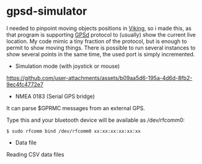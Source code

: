 # gpsd-simulator

I needed to pinpoint moving objects positions in [Viking](https://sourceforge.net/projects/viking/), so i made this, as that program is supporting [GPSd](https://gpsd.io/) protocol to (usually) show the current live location. My code mimic a tiny fraction of the protocol, but is enough to permit to show moving things. There is possible to run several instances to show several points in the same time, the used port is simply incremented.

* Simulation mode (with joystick or mouse)

https://github.com/user-attachments/assets/b09aa5d6-195a-4d6d-8fb2-9ec4fc4772e7

* NMEA 0183 (Serial GPS bridge)

It can parse $GPRMC messages from an external GPS.

Type this and your bluetooth device will be available as /dev/rfcomm0:

```
$ sudo rfcomm bind /dev/rfcomm0 xx:xx:xx:xx:xx:xx
```

* Data file

Reading CSV data files

